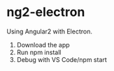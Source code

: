 # ng2-electron
Using Angular2 with Electron.

1. Download the app
2. Run npm install
3. Debug with VS Code/npm start
